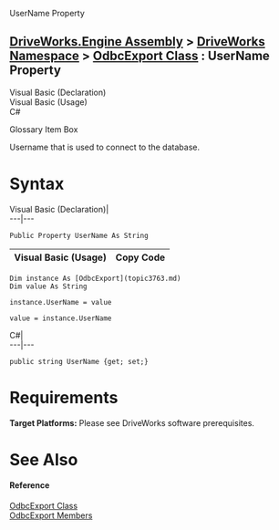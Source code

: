 UserName Property   
  
[DriveWorks.Engine Assembly](topic2156.md) > [DriveWorks Namespace](topic2159.md) > [OdbcExport Class](topic3763.md) : UserName Property  
---  
  
Visual Basic (Declaration)    
Visual Basic (Usage)    
C# 

Glossary Item Box

Username that is used to connect to the database. 

# Syntax

Visual Basic (Declaration)|   
---|---  
      
    
    Public Property UserName As String  
  
Visual Basic (Usage)| Copy Code  
---|---  
      
    
    Dim instance As [OdbcExport](topic3763.md)
    Dim value As String
     
    instance.UserName = value
     
    value = instance.UserName  
  
C#|   
---|---  
      
    
    public string UserName {get; set;}  
  
# Requirements

**Target Platforms:** Please see DriveWorks software prerequisites.

# See Also

#### Reference

[OdbcExport Class](topic3763.md)   
[OdbcExport Members](topic3764.md)



